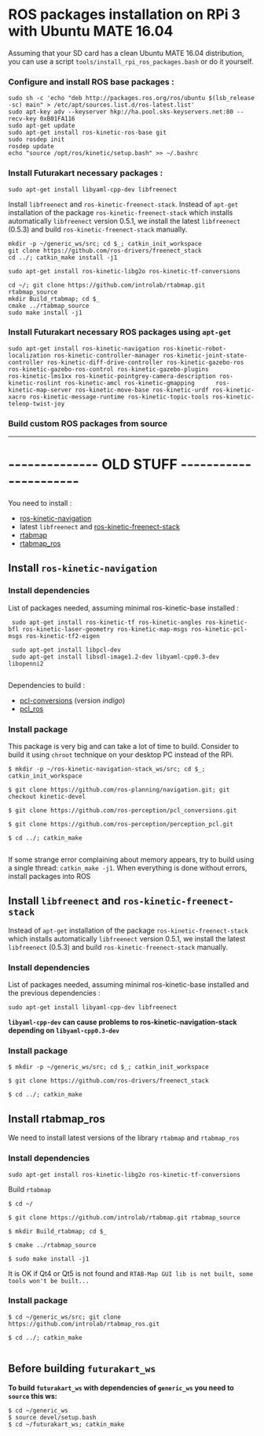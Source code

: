 # ROS packages installation on RPi 3 with Ubuntu MATE 16.04

Assuming that your SD card has a clean Ubuntu MATE 16.04 distribution, you can use a script `tools/install_rpi_ros_packages.bash` or do it yourself.

### Configure and install ROS base packages :
```
sudo sh -c 'echo "deb http://packages.ros.org/ros/ubuntu $(lsb_release -sc) main" > /etc/apt/sources.list.d/ros-latest.list'
sudo apt-key adv --keyserver hkp://ha.pool.sks-keyservers.net:80 --recv-key 0xB01FA116
sudo apt-get update
sudo apt-get install ros-kinetic-ros-base git
sudo rosdep init
rosdep update
echo "source /opt/ros/kinetic/setup.bash" >> ~/.bashrc
```

### Install Futurakart necessary packages :
```
sudo apt-get install libyaml-cpp-dev libfreenect 
```

Install `libfreenect` and `ros-kinetic-freenect-stack`. Instead of `apt-get` installation of the package `ros-kinetic-freenect-stack` which installs automatically `libfreenect` version 0.5.1, 
we install the latest `libfreenect` (0.5.3) and build `ros-kinetic-freenect-stack` manually.

```
mkdir -p ~/generic_ws/src; cd $_; catkin_init_workspace
git clone https://github.com/ros-drivers/freenect_stack
cd ../; catkin_make install -j1
```

```
sudo apt-get install ros-kinetic-libg2o ros-kinetic-tf-conversions

cd ~/; git clone https://github.com/introlab/rtabmap.git rtabmap_source
mkdir Build_rtabmap; cd $_
cmake ../rtabmap_source
sudo make install -j1
```

### Install Futurakart necessary ROS packages using `apt-get`

```
sudo apt-get install ros-kinetic-navigation ros-kinetic-robot-localization ros-kinetic-controller-manager ros-kinetic-joint-state-controller ros-kinetic-diff-drive-controller ros-kinetic-gazebo-ros ros-kinetic-gazebo-ros-control ros-kinetic-gazebo-plugins             ros-kinetic-lms1xx ros-kinetic-pointgrey-camera-description ros-kinetic-roslint ros-kinetic-amcl ros-kinetic-gmapping      ros-kinetic-map-server ros-kinetic-move-base ros-kinetic-urdf ros-kinetic-xacro ros-kinetic-message-runtime ros-kinetic-topic-tools ros-kinetic-teleop-twist-joy
```


### Build custom ROS packages from source











----- 
# -------------- OLD STUFF ----------------------

You need to install :

- [ros-kinetic-navigation](https://github.com/ros-planning/navigation.git)
- latest `libfreenect` and [ros-kinetic-freenect-stack](https://github.com/ros-drivers/freenect_stack)   
- [rtabmap](https://github.com/introlab/rtabmap.git)
- [rtabmap_ros](https://github.com/introlab/rtabmap_ros.git)


## Install `ros-kinetic-navigation`

### Install dependencies

List of packages needed, assuming minimal ros-kinetic-base installed :

```
 sudo apt-get install ros-kinetic-tf ros-kinetic-angles ros-kinetic-bfl ros-kinetic-laser-geometry ros-kinetic-map-msgs ros-kinetic-pcl-msgs ros-kinetic-tf2-eigen
        
 sudo apt-get install libpcl-dev
 sudo apt-get install libsdl-image1.2-dev libyaml-cpp0.3-dev libopenni2
              
``` 

Dependencies to build :
- [pcl-conversions](https://github.com/ros-perception/pcl_conversions.git) (version *indigo*) 
- [pcl_ros](https://github.com/ros-perception/perception_pcl.git)

### Install package

This package is very big and can take a lot of time to build. Consider to build it using `chroot` technique on your desktop PC instead of the RPi.

```
$ mkdir -p ~/ros-kinetic-navigation-stack_ws/src; cd $_; catkin_init_workspace

$ git clone https://github.com/ros-planning/navigation.git; git checkout kinetic-devel

$ git clone https://github.com/ros-perception/pcl_conversions.git

$ git clone https://github.com/ros-perception/perception_pcl.git

$ cd ../; catkin_make 
 
```

If some strange error complaining about memory appears, try to build using a single thread: `catkin_make -j1`. When everything is done without errors, install packages into ROS


## Install `libfreenect` and `ros-kinetic-freenect-stack`

Instead of `apt-get` installation of the package `ros-kinetic-freenect-stack` which installs automatically `libfreenect` version 0.5.1, 
we install the latest `libfreenect` (0.5.3) and build `ros-kinetic-freenect-stack` manually.

### Install dependencies

List of packages needed, assuming minimal ros-kinetic-base installed and the previous dependencies :

```
sudo apt-get install libyaml-cpp-dev libfreenect 
```

**`libyaml-cpp-dev` can cause problems to ros-kinetic-navigation-stack depending on `libyaml-cpp0.3-dev`**

### Install package

```
$ mkdir -p ~/generic_ws/src; cd $_; catkin_init_workspace

$ git clone https://github.com/ros-drivers/freenect_stack

$ cd ../; catkin_make
```


## Install rtabmap_ros

We need to install latest versions of the library `rtabmap` and `rtabmap_ros`

### Install dependencies 

```
sudo apt-get install ros-kinetic-libg2o ros-kinetic-tf-conversions
```

Build `rtabmap`
```
$ cd ~/

$ git clone https://github.com/introlab/rtabmap.git rtabmap_source

$ mkdir Build_rtabmap; cd $_

$ cmake ../rtabmap_source

$ sudo make install -j1
```
It is OK if Qt4 or Qt5 is not found and `RTAB-Map GUI lib is not built, some tools won't be built...`

### Install package

```
$ cd ~/generic_ws/src; git clone https://github.com/introlab/rtabmap_ros.git

$ cd ../; catkin_make 
 
```


## Before building `futurakart_ws`

**To build `futurakart_ws` with dependencies of `generic_ws` you need to `source` this ws:**
```
$ cd ~/generic_ws
$ source devel/setup.bash
$ cd ~/futurakart_ws; catkin_make
```


